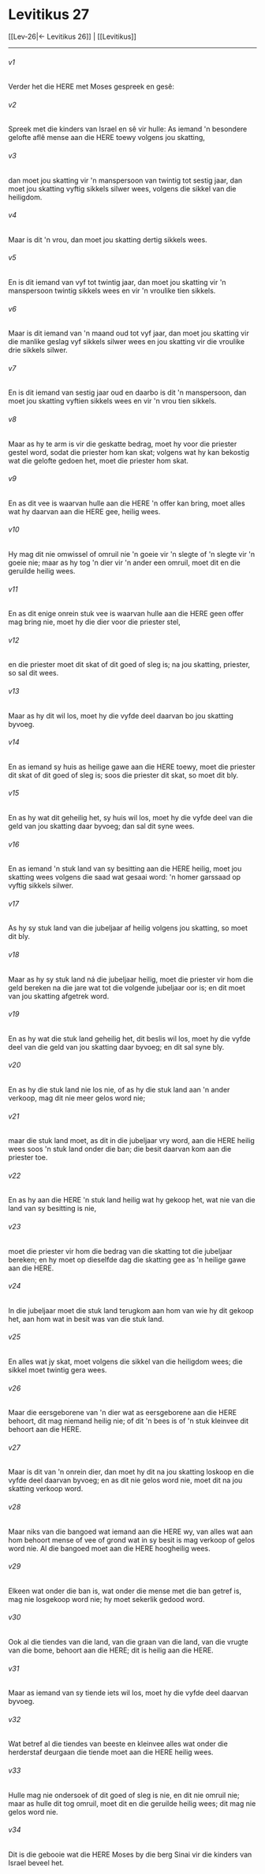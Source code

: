 # Levitikus 27

[[Lev-26|← Levitikus 26]] | [[Levitikus]]
***

###### v1
Verder het die HERE met Moses gespreek en gesê: 
###### v2
Spreek met die kinders van Israel en sê vir hulle: As iemand 'n besondere gelofte aflê mense aan die HERE toewy volgens jou skatting, 
###### v3
dan moet jou skatting vir 'n manspersoon van twintig tot sestig jaar, dan moet jou skatting vyftig sikkels silwer wees, volgens die sikkel van die heiligdom. 
###### v4
Maar is dit 'n vrou, dan moet jou skatting dertig sikkels wees. 
###### v5
En is dit iemand van vyf tot twintig jaar, dan moet jou skatting vir 'n manspersoon twintig sikkels wees en vir 'n vroulike tien sikkels. 
###### v6
Maar is dit iemand van 'n maand oud tot vyf jaar, dan moet jou skatting vir die manlike geslag vyf sikkels silwer wees en jou skatting vir die vroulike drie sikkels silwer. 
###### v7
En is dit iemand van sestig jaar oud en daarbo is dit 'n manspersoon, dan moet jou skatting vyftien sikkels wees en vir 'n vrou tien sikkels. 
###### v8
Maar as hy te arm is vir die geskatte bedrag, moet hy voor die priester gestel word, sodat die priester hom kan skat; volgens wat hy kan bekostig wat die gelofte gedoen het, moet die priester hom skat. 
###### v9
En as dit vee is waarvan hulle aan die HERE 'n offer kan bring, moet alles wat hy daarvan aan die HERE gee, heilig wees. 
###### v10
Hy mag dit nie omwissel of omruil nie 'n goeie vir 'n slegte of 'n slegte vir 'n goeie nie; maar as hy tog 'n dier vir 'n ander een omruil, moet dit en die geruilde heilig wees. 
###### v11
En as dit enige onrein stuk vee is waarvan hulle aan die HERE geen offer mag bring nie, moet hy die dier voor die priester stel, 
###### v12
en die priester moet dit skat of dit goed of sleg is; na jou skatting, priester, so sal dit wees. 
###### v13
Maar as hy dit wil los, moet hy die vyfde deel daarvan bo jou skatting byvoeg. 
###### v14
En as iemand sy huis as heilige gawe aan die HERE toewy, moet die priester dit skat of dit goed of sleg is; soos die priester dit skat, so moet dit bly. 
###### v15
En as hy wat dit geheilig het, sy huis wil los, moet hy die vyfde deel van die geld van jou skatting daar byvoeg; dan sal dit syne wees. 
###### v16
En as iemand 'n stuk land van sy besitting aan die HERE heilig, moet jou skatting wees volgens die saad wat gesaai word: 'n homer garssaad op vyftig sikkels silwer. 
###### v17
As hy sy stuk land van die jubeljaar af heilig volgens jou skatting, so moet dit bly. 
###### v18
Maar as hy sy stuk land ná die jubeljaar heilig, moet die priester vir hom die geld bereken na die jare wat tot die volgende jubeljaar oor is; en dit moet van jou skatting afgetrek word. 
###### v19
En as hy wat die stuk land geheilig het, dit beslis wil los, moet hy die vyfde deel van die geld van jou skatting daar byvoeg; en dit sal syne bly. 
###### v20
En as hy die stuk land nie los nie, of as hy die stuk land aan 'n ander verkoop, mag dit nie meer gelos word nie; 
###### v21
maar die stuk land moet, as dit in die jubeljaar vry word, aan die HERE heilig wees soos 'n stuk land onder die ban; die besit daarvan kom aan die priester toe. 
###### v22
En as hy aan die HERE 'n stuk land heilig wat hy gekoop het, wat nie van die land van sy besitting is nie, 
###### v23
moet die priester vir hom die bedrag van die skatting tot die jubeljaar bereken; en hy moet op dieselfde dag die skatting gee as 'n heilige gawe aan die HERE. 
###### v24
In die jubeljaar moet die stuk land terugkom aan hom van wie hy dit gekoop het, aan hom wat in besit was van die stuk land. 
###### v25
En alles wat jy skat, moet volgens die sikkel van die heiligdom wees; die sikkel moet twintig gera wees. 
###### v26
Maar die eersgeborene van 'n dier wat as eersgeborene aan die HERE behoort, dit mag niemand heilig nie; of dit 'n bees is of 'n stuk kleinvee dit behoort aan die HERE. 
###### v27
Maar is dit van 'n onrein dier, dan moet hy dit na jou skatting loskoop en die vyfde deel daarvan byvoeg; en as dit nie gelos word nie, moet dit na jou skatting verkoop word. 
###### v28
Maar niks van die bangoed wat iemand aan die HERE wy, van alles wat aan hom behoort mense of vee of grond wat in sy besit is mag verkoop of gelos word nie. Al die bangoed moet aan die HERE hoogheilig wees. 
###### v29
Elkeen wat onder die ban is, wat onder die mense met die ban getref is, mag nie losgekoop word nie; hy moet sekerlik gedood word. 
###### v30
Ook al die tiendes van die land, van die graan van die land, van die vrugte van die bome, behoort aan die HERE; dit is heilig aan die HERE. 
###### v31
Maar as iemand van sy tiende iets wil los, moet hy die vyfde deel daarvan byvoeg. 
###### v32
Wat betref al die tiendes van beeste en kleinvee alles wat onder die herderstaf deurgaan die tiende moet aan die HERE heilig wees. 
###### v33
Hulle mag nie ondersoek of dit goed of sleg is nie, en dit nie omruil nie; maar as hulle dit tog omruil, moet dit en die geruilde heilig wees; dit mag nie gelos word nie. 
###### v34
Dit is die gebooie wat die HERE Moses by die berg Sinai vir die kinders van Israel beveel het. 
